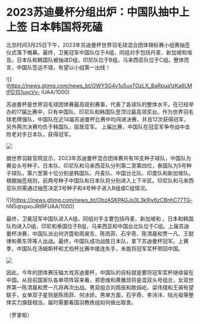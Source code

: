 # 2023苏迪曼杯分组出炉：中国队抽中上上签 日本韩国将死磕

北京时间3月25日下午，2023年苏迪曼杯世界羽毛球混合团体锦标赛小组赛抽签仪式落下帷幕。最终，卫冕冠军中国队位于A组，同组对手包括丹麦、新加坡和埃及。日本队和韩国队被抽进D组，印尼队位于B组，马来西亚队位于C组。整体而言，中国队签运不错，有望以小组第一出线！

![](https://inews.gtimg.com/news_bt/OWYSG4y1u5uxTOzLX_BaRpua1zKa6LMtPD1S1uycVy-
lUAA/1000)

苏迪曼杯是世界羽毛球团体赛最高级别赛事，代表了各球队的整体水平。在已经举办的17届比赛中，只有中国队、印尼队和韩国队登顶过最高领奖台。作为世界羽毛球老牌强队，中国队在近14届苏迪曼杯比赛中均闯进决赛，并且12次获得冠军，另外两次决赛均负于韩国队，屈居亚军。
上届比赛，中国队在冠亚军争夺战中击败老对手日本队，获得冠军。

![](https://inews.gtimg.com/news_bt/OJ7HXrGthJmw_cNiOpg2Bid2Yedv9ATRUn28lMwm8-4EQAA/1000)

据世界羽联官网显示，2023年苏迪曼杯混合团体赛共有16支种子球队，中国队为赛会头号种子。日本队、印尼队和马来西亚队分列第二至第四位，泰国队为5号种子球队，第六至第十位分别是韩国队、丹麦队、中国台北队、印度队和新加坡队。根据抽签规则，前两号种子中国队和日本队将分别进入上下半区。印尼队和马来西亚队则需通过抽签决定3号种子和4号种子进入B组或C组情况。

![](https://inews.gtimg.com/news_bt/ObzASKPAGJo3L3k9Iv6zCBnhC77TG-
hN5qtxpxoJRtRFUAA/1000)

最终，卫冕冠军中国队进入A组，同组对手主要包括丹麦、新加坡和
。日本和韩国队均进入D组，印尼和泰国位于B组，马来西亚和中国台北队位于C组。上届苏迪曼杯决赛，中国队派出何济霆和周昊东、陈雨菲、石宇奇、陈清晨和贾一凡、王懿律和黄东萍等人出战。最终，中国队成功战胜日本队，拿下苏迪曼杯冠军。上赛季，中国队在汤姆斯杯和尤伯杯比赛中接连失手，未能将冠军奖杯带回中国。

![](https://inews.gtimg.com/news_bt/OPgFizKIrRWBwB0ytdfA7oNhgB6JVj9MYrewhrlWifKScAA/1000)

因此，今年的团体赛压轴大戏苏迪曼杯，中国队的目标就是要将冠军奖杯继续留在中国。从目前国家队各单项阵容来看，郑思维和黄雅琼将是混双头号组合，女双世界第一陈清晨和贾一凡将再次出战。男双组合刘雨辰和欧烜屹、梁伟铿和王昶有望联手，女单双子星则是陈雨菲、何冰娇。男单方面，石宇奇、李诗沣、陆光祖等整体实力旗鼓相当，届时需要看国羽教练组如何做出取舍。

（罗掌柜）

